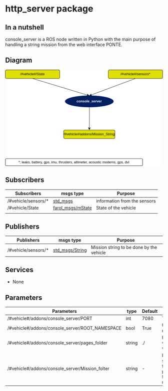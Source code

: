 # http_server package

## In a nutshell
console_server is a ROS node written in Python with the main purpose of handling a string mission from the web interface PONTE.

## Diagram

![http_server Diagram](img/http_server.png)

## Subscribers
| Subscribers         | msgs type                                                                        | Purpose                      |
| -----------         | --------------                                                                   | ---------                    |
| /#vehicle/sensors/* | [std_msgs](http://docs.ros.org/en/api/std_msgs/html/index-msg.html)              | information from the sensors |
| /#vehicle/State     | [farol_msgs/mState](https://dsor-isr.github.io/farol/farol-ros-messages/mState/) | State of the vehicle         |
|                     |                                                                                  |                              |


## Publishers

| Publishers          | msgs type                                                                   | Purpose                                  |
| -----------         | --------------                                                              | ---------                                |
| /#vehicle/sensors/* | [std_msgs/String](http://docs.ros.org/en/api/std_msgs/html/msg/String.html) | Mission string to be done by the vehicle |

## Services
* None

## Parameters
| Parameters                                      | type   | Default | Purpose                                                   |
| ----------                                      | ----   | ------- | -------                                                   |
| /#vehicle#/addons/console_server/PORT           | int    | 7080    | TCP port                                                  |
| /#vehicle#/addons/console_server/ROOT_NAMESPACE | bool   | True    | Use private namespace                                     |
| /#vehicle#/addons/console_server/pages_folder   | string | ./      | Folder wit vehicle webpages                               |
| /#vehicle#/addons/console_server/Mission_folter | string | -       | Folder with stored txt files with path following missions |



